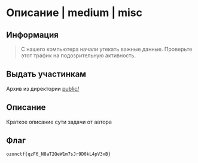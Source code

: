# Описание | medium | misc

## Информация

> С нашего компьютера начали утекать важные данные. Проверьте этот трафик на подозрительную активность.


## Выдать участинкам

Архив из директории [public/](public/)

## Описание

Краткое описание сути задачи от автора

## Флаг

`ozonctf{qzF6_N8aT2QeW1m7sJr9D0kL4pV3xB}`


